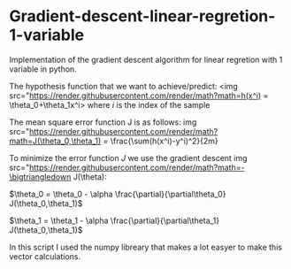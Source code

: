 # Gradient-descent-linear-regretion-1-variable

Implementation of the gradient descent algorithm for linear regretion with 1 variable in python.

The hypothesis function that we want to achieve/predict:
<img src="https://render.githubusercontent.com/render/math?math=h(x^i) = \theta_0+\theta_1x^i>
where $i$ is the index of the sample

The mean square error function J is as follows:
img src="https://render.githubusercontent.com/render/math?math=J(\theta_0,\theta_1) = \frac{\sum(h(x^i)-y^i)^2}{2m}

To minimize the error function $J$ we use the gradient descent img src="https://render.githubusercontent.com/render/math?math=-\bigtriangledown J(\theta):

$\theta_0 = \theta_0 - \alpha \frac{\partial}{\partial\theta_0} J(\theta_0,\theta_1)$

$\theta_1 = \theta_1 - \alpha \frac{\partial}{\partial\theta_1} J(\theta_0,\theta_1)$

In this script I used the numpy libreary that makes a lot easyer to make this vector calculations.
